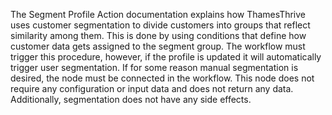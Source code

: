 The Segment Profile Action documentation explains how ThamesThrive uses customer segmentation to divide customers into groups that reflect similarity among them. This is done by using conditions that define how customer data gets assigned to the segment group. The workflow must trigger this procedure, however, if the profile is updated it will automatically trigger user segmentation. If for some reason manual segmentation is desired, the node must be connected in the workflow. This node does not require any configuration or input data and does not return any data. Additionally, segmentation does not have any side effects.
